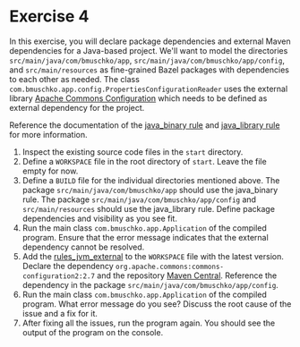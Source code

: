 # Exercise 4

In this exercise, you will declare package dependencies and external Maven dependencies for a Java-based project. We'll want to model the directories `src/main/java/com/bmuschko/app`, `src/main/java/com/bmuschko/app/config`, and `src/main/resources` as fine-grained Bazel packages with dependencies to each other as needed. The class `com.bmuschko.app.config.PropertiesConfigurationReader` uses the external library [Apache Commons Configuration](https://commons.apache.org/proper/commons-configuration/) which needs to be defined as external dependency for the project.

Reference the documentation of the [java_binary rule](https://docs.bazel.build/versions/main/be/java.html#java_binary) and [java_library rule](https://docs.bazel.build/versions/main/be/java.html#java_library) for more information.

1. Inspect the existing source code files in the `start` directory.
2. Define a `WORKSPACE` file in the root directory of `start`. Leave the file empty for now.
3. Define a `BUILD` file for the individual directories mentioned above. The package `src/main/java/com/bmuschko/app` should use the java_binary rule. The package `src/main/java/com/bmuschko/app/config` and `src/main/resources` should use the java_library rule. Define package dependencies and visibility as you see fit.
4. Run the main class `com.bmuschko.app.Application` of the compiled program. Ensure that the error message indicates that the external dependency cannot be resolved.
5. Add the [rules_jvm_external](https://github.com/bazelbuild/rules_jvm_external) to the `WORKSPACE` file with the latest version. Declare the dependency `org.apache.commons:commons-configuration2:2.7` and the repository [Maven Central](https://repo1.maven.org/maven2). Reference the dependency in the package `src/main/java/com/bmuschko/app/config`.
6. Run the main class `com.bmuschko.app.Application` of the compiled program. What error message do you see? Discuss the root cause of the issue and a fix for it.
7. After fixing all the issues, run the program again. You should see the output of the program on the console.